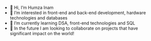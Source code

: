- 👋 Hi, I’m Humza Inam
- 👀 I’m interested in front-end and back-end development, hardware technologies and databases
- 🌱 I’m currently learning DSA, front-end technologies and SQL
- 💞️ In the future I am looking to collaborate on projects that have significant impact on the world!
